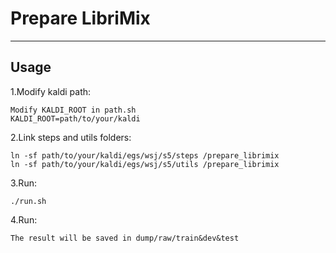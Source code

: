 Prepare LibriMix
===========================


****

## **Usage**
1.Modify kaldi path:
```
Modify KALDI_ROOT in path.sh
KALDI_ROOT=path/to/your/kaldi
```
2.Link steps and utils folders:
```
ln -sf path/to/your/kaldi/egs/wsj/s5/steps /prepare_librimix
ln -sf path/to/your/kaldi/egs/wsj/s5/utils /prepare_librimix  
```
3.Run:
```
./run.sh
```
4.Run:
```
The result will be saved in dump/raw/train&dev&test
```
